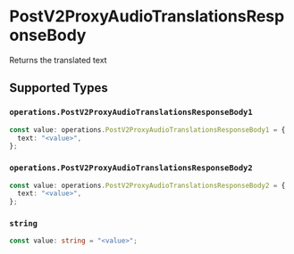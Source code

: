 # PostV2ProxyAudioTranslationsResponseBody

Returns the translated text


## Supported Types

### `operations.PostV2ProxyAudioTranslationsResponseBody1`

```typescript
const value: operations.PostV2ProxyAudioTranslationsResponseBody1 = {
  text: "<value>",
};
```

### `operations.PostV2ProxyAudioTranslationsResponseBody2`

```typescript
const value: operations.PostV2ProxyAudioTranslationsResponseBody2 = {
  text: "<value>",
};
```

### `string`

```typescript
const value: string = "<value>";
```

